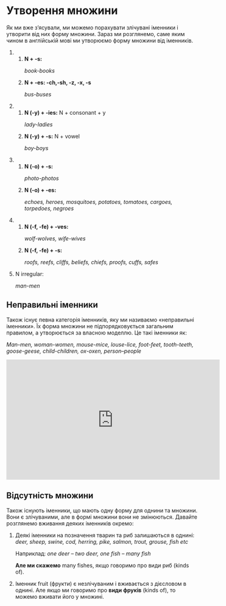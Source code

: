 # Утворення множини

<p>Як ми вже з’ясували, ми можемо порахувати злічувані іменники і утворити від них форму множини. Зараз ми розглянемо, саме яким чином в англійській мові ми утворюємо форму множини від іменників.</p>

<ol>
<li><ol>
<li><b>N + -s:</b></li>
<p><i>book-books</i></p>
<li><b>N + -es: -ch,-sh, -z, -x, -s</b></li>
<p><i>bus-buses</i></p>
</ol></li>
<li><ol>
<li><b>N (-y) + -ies:</b> N + consonant + y</li>
<p><i>lady-ladies</i></p>
<li><b>N (-y) + -s:</b> N + vowel</li>
<p><i>boy-boys</i></p>
</ol></li>
<li><ol>
<li><b>N (-o) + -s:</b></li>
<p><i>photo-photos</i></p>
<li><b>N (-o) + -es:</b></li>
<p><i>echoes, heroes, mosquitoes, potatoes, tomatoes, cargoes, torpedoes, negroes</i></p>
</ol></li>
<li><ol>
<li><b>N (-f, -fe) + -ves:</b></li>
<p><i>wolf-wolves, wife-wives</i></p>
<li><b>N (-f, -fe) + -s:</b></li>
<p><i>roofs, reefs, cliffs, beliefs, chiefs, proofs, cuffs, safes</i></p>
</ol></li>
<li>N irregular:</li>
<p><i>man-men
</i></p>
</ol>

## Неправильні іменники

<p>Також існує певна категорія іменників, яку ми називаємо «неправильні іменники». Їх форма множини не підпорядковується загальним правилом, а утворюється за власною моделлю. Це такі іменники як:</p>
<p><i>Man-men, woman-women, mouse-mice, louse-lice, foot-feet, tooth-teeth, goose-geese, child-children, ox-oxen, person–people</i></p>

<div class="fluidMedia">
<iframe align="center" width="560" height="315" src="https://www.youtube.com/embed/eFkHV_FAw2c" frameborder="0" allowfullscreen></iframe>
</div>
<div class="popup">
</div>

## Відсутність множини

<p>Також існують іменники, що мають одну форму для однини та множини. Вони є злічуваними, але в формі множини вони не змінюються. Давайте розглянемо вживання деяких іменників окремо:</p>

<ol>
<li>Деякі іменники на позначення тварин та риб залишаються в однині: <i>deer, sheep, swine, cod, herring, pike, salmon, trout, grouse, fish etc</i></li>
<p>Наприклад: <i>one deer – two deer, one fish – many fish</i></p>
<p><b>Але ми скажемо</b> many fishes, якщо говоримо про види риб (kinds of).</p>
<li>Іменник fruit (фрукти) є незлічуваним і вживається з дієсловом в однині. Але якщо ми говоримо про <b>види фруків</b> (kinds of), то можемо вживати його у множині.</li>
</ol>